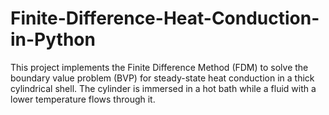 # Finite-Difference-Heat-Conduction-in-Python
This project implements the Finite Difference Method (FDM) to solve the boundary value problem (BVP) for steady-state heat conduction in a thick cylindrical shell. The cylinder is immersed in a hot bath while a fluid with a lower temperature flows through it. 
